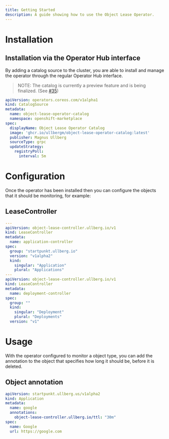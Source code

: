 ```yaml
---
title: Getting Started
description: A guide showing how to use the Object Lease Operator.
---
```


# Installation

## Installation via the Operator Hub interface
By adding a catalog source to the cluster, you are able to install and manage the operator through the regular Operator Hub interface.

> NOTE: The catalog is currently a preview feature and is being finalized. (See [#35](https://github.com/ullbergm/object-lease-controller/issues/35))

```yaml
apiVersion: operators.coreos.com/v1alpha1
kind: CatalogSource
metadata:
  name: object-lease-operator-catalog
  namespace: openshift-marketplace
spec:
  displayName: Object Lease Operator Catalog
  image: 'ghcr.io/ullbergm/object-lease-operator-catalog:latest'
  publisher: Magnus Ullberg
  sourceType: grpc
  updateStrategy:
    registryPoll:
      interval: 5m
```

# Configuration

Once the operator has been installed then you can configure the objects that it should be monitoring, for example:

## LeaseController
```yaml
---
apiVersion: object-lease-controller.ullberg.io/v1
kind: LeaseController
metadata:
  name: application-controller
spec:
  group: "startpunkt.ullberg.io"
  version: "v1alpha2"
  kind:
    singular: "Application"
    plural: "Applications"
---
apiVersion: object-lease-controller.ullberg.io/v1
kind: LeaseController
metadata:
  name: deployment-controller
spec:
  group: ""
  kind:
    singular: "Deployment"
    plural: "Deployments"
  version: "v1"
```

# Usage

With the operator configured to monitor a object type, you can add the annotation to the object that specifies how long it should be, before it is deleted.

## Object annotation
```yaml
apiVersion: startpunkt.ullberg.us/v1alpha2
kind: Application
metadata:
  name: google
  annotations:
    object-lease-controller.ullberg.io/ttl: "30m"
spec:
  name: Google
  url: https://google.com
```
